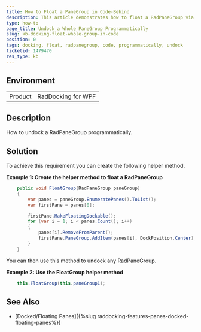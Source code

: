 ```yaml
---
title: How to Float a PaneGroup in Code-Behind
description: This article demonstrates how to float a RadPaneGroup via code.
type: how-to
page_title: Undock a Whole PaneGroup Programmatically
slug: kb-docking-float-whole-group-in-code
position: 0
tags: docking, float, radpanegroup, code, programmatically, undock
ticketid: 1479470
res_type: kb
---
```


## Environment
<table>
	<tr>
		<td>Product</td>
		<td>RadDocking for WPF</td>
	</tr>
</table>

## Description

How to undock a RadPaneGroup programmatically.

## Solution

To achieve this requirement you can create the following helper method.

__Example 1: Create the helper method to float a RadPaneGroup__
```C#
	public void FloatGroup(RadPaneGroup paneGroup)
	{
		var panes = paneGroup.EnumeratePanes().ToList();
		var firstPane = panes[0];

		firstPane.MakeFloatingDockable();
		for (var i = 1; i < panes.Count(); i++)
		{
			panes[i].RemoveFromParent();
			firstPane.PaneGroup.AddItem(panes[i], DockPosition.Center);
		}
	}
```

You can then use this method to undock any RadPaneGroup.

__Example 2: Use the FloatGroup helper method__
```C#
	this.FloatGroup(this.paneGroup1);
```

## See Also
* [Docked/Floating Panes]({%slug raddocking-features-panes-docked-floating-panes%})
